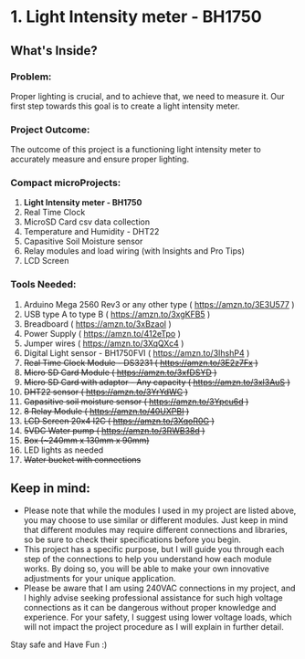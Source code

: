 # 1. Light Intensity meter - BH1750 

## What's Inside?
### Problem: 
Proper lighting is crucial, and to achieve that, we need to measure it. Our first step towards this goal is to create a light intensity meter.

### Project Outcome: 
The outcome of this project is a functioning light intensity meter to accurately measure and ensure proper lighting.

### Compact microProjects: 
1. **Light Intensity meter - BH1750**
2. Real Time Clock
3. MicroSD Card csv data collection
4. Temperature and Humidity - DHT22
5. Capasitive Soil Moisture sensor
6. Relay modules and load wiring (with Insights and Pro Tips)
7. LCD Screen

### Tools Needed:
1.   Arduino Mega 2560 Rev3 or any other type ( https://amzn.to/3E3U577 )
2.   USB type A to type B ( https://amzn.to/3xgKFB5 )
3.   Breadboard ( https://amzn.to/3xBzaol )
4.   Power Supply ( https://amzn.to/412eTpo )
5.   Jumper wires ( https://amzn.to/3XqQXc4 )
6.   Digital Light sensor - BH1750FVI ( https://amzn.to/3IhshP4 )
7.   ~~Real Time Clock Module - DS3231 ( https://amzn.to/3E2z7Fx )~~
8.   ~~Micro SD Card Module ( https://amzn.to/3xfDSYD )~~
9.   ~~Micro SD Card with adaptor - Any capacity ( https://amzn.to/3xl3AuS )~~
10.  ~~DHT22 sensor ( https://amzn.to/3YrYdWC )~~
11.  ~~Capasitive soil moisture sensor ( https://amzn.to/3Ypcu6d )~~
12.  ~~8 Relay Module ( https://amzn.to/40UXPBI )~~
13.  ~~LCD Screen 20x4 I2C ( https://amzn.to/3XqoR0G )~~
14.  ~~5VDC Water pump ( https://amzn.to/3RWB38d )~~
15.  ~~Box (~240mm x 130mm x 90mm)~~
16.  LED lights as needed
17.  ~~Water bucket with connections~~


## Keep in mind: 
- Please note that while the modules I used in my project are listed above, you may choose to use similar or different modules. Just keep in mind that different modules may require different connections and libraries, so be sure to check their specifications before you begin.
- This project has a specific purpose, but I will guide you through each step of the connections to help you understand how each module works. By doing so, you will be able to make your own innovative adjustments for your unique application.
- Please be aware that I am using 240VAC connections in my project, and I highly advise seeking professional assistance for such high voltage connections as it can be dangerous without proper knowledge and experience. For your safety, I suggest using lower voltage loads, which will not impact the project procedure as I will explain in further detail.


Stay safe and Have Fun :)


